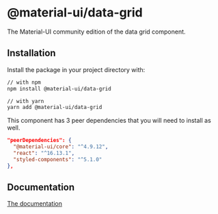 # @material-ui/data-grid

The Material-UI community edition of the data grid component.

## Installation

Install the package in your project directory with:

```sh
// with npm
npm install @material-ui/data-grid

// with yarn
yarn add @material-ui/data-grid
```

This component has 3 peer dependencies that you will need to install as well.

```json
"peerDependencies": {
  "@material-ui/core": "^4.9.12",
  "react": "^16.13.1",
  "styled-components": "^5.1.0"
},
```

## Documentation

[The documentation](https://material-ui.com/components/data-grid/)
